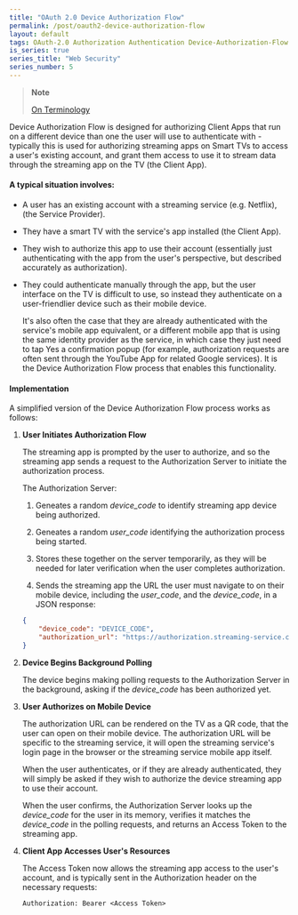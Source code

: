 ```yaml
---
title: "OAuth 2.0 Device Authorization Flow"
permalink: /post/oauth2-device-authorization-flow
layout: default
tags: OAuth-2.0 Authorization Authentication Device-Authorization-Flow Smart-TVs Streaming Netflix Access-Token Third-Party-Access 
is_series: true
series_title: "Web Security"
series_number: 5
---
```


> **Note**
>
> [On Terminology](2023-03-15-OAuth-2-Overview.md#notes-on-terminology)

Device Authorization Flow is designed for authorizing Client Apps that run on a different device than one the user will use to authenticate with - typically this is used for authorizing streaming apps on Smart TVs to access a user's existing account, and grant them access to use it to stream data through the streaming app on the TV (the Client App).

#### A typical situation involves:

- A user has an existing account with a streaming service (e.g. Netflix), (the Service Provider).

- They have a smart TV with the service's app installed (the Client App).

- They wish to authorize this app to use their account (essentially just authenticating with the app from the user's perspective, but described accurately as authorization).

- They could authenticate manually through the app, but the user interface on the TV is difficult to use, so instead they authenticate on a user-friendlier device such as their mobile device. 
  
  It's also often the case that they are already authenticated with the service's mobile app equivalent, or a different mobile app that is using the same identity provider as the service, in which case they just need to tap Yes a confirmation popup (for example, authorization requests are often sent through the YouTube App for related Google services). It is the Device Authorization Flow process that enables this functionality.


#### Implementation

A simplified version of the Device Authorization Flow process works as follows:

1) **User Initiates Authorization Flow**

    The streaming app is prompted by the user to authorize, and so the streaming app sends a request to the Authorization Server to initiate the authorization process.

    The Authorization Server:

    1) Geneates a random *device_code* to identify streaming app device being authorized.

    2) Geneates a random *user_code* identifying the authorization process being started.

    3) Stores these together on the server temporarily, as they will be needed for later verification when the user completes authorization.

    4) Sends the streaming app the URL the user must navigate to on their mobile device, including the *user_code*, and the *device_code*, in a JSON response:

    ```json
    {
        "device_code": "DEVICE_CODE",
        "authorization_url": "https://authorization.streaming-service.com/user-auth-page?USER_CODE",
    }
    ```

2) **Device Begins Background Polling**
    
    
    The device begins making polling requests to the Authorization Server in the background, asking if the *device_code* has been authorized yet. 
    

3) **User Authorizes on Mobile Device**

    The authorization URL can be rendered on the TV as a QR code, that the user can open on their mobile device. The authorization URL will be specific to the streaming service, it will open the streaming service's login page in the browser or the streaming service mobile app itself.

    When the user authenticates, or if they are already authenticated, they will simply be asked if they wish to authorize the device streaming app to use their account.

    When the user confirms, the Authorization Server looks up the *device_code* for the user in its memory, verifies it matches the *device_code* in the polling requests, and returns an Access Token to the streaming app. 

4) **Client App Accesses User's Resources**

    The Access Token now allows the streaming app access to the user's account, and is typically sent in the Authorization header on the necessary requests:

    ```
    Authorization: Bearer <Access Token>
    ```



